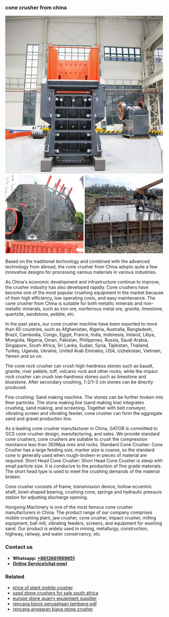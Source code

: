 <h3>cone crusher from china</h3><img src='1704951584.jpg' alt=''><p>Based on the traditional technology and combined with the advanced technology from abroad, the cone crusher from China adopts quite a few innovative designs for processing various materials in various industries.</p><p>As China's economic development and infrastructure continue to improve, the crusher industry has also developed rapidly. Cone crushers have become one of the most popular crushing equipment in the market because of their high efficiency, low operating costs, and easy maintenance. The cone crusher from China is suitable for both metallic minerals and non-metallic minerals, such as iron ore, nonferrous metal ore, granite, limestone, quartzite, sandstone, pebble, etc.</p><p>In the past years, our cone crusher machine have been exported to more than 60 countries, such as Afghanistan, Algeria, Australia, Bangladesh, Brazil, Cambodia, Congo, Egypt, France, India, Indonesia, Ireland, Libya, Mongolia, Nigeria, Oman, Pakistan, Philippines, Russia, Saudi Arabia, Singapore, South Africa, Sri Lanka, Sudan, Syria, Tajikistan, Thailand, Turkey, Uganda, Ukraine, United Arab Emirates, USA, Uzbekistan, Vietnam, Yemen and so on.</p><p>The cone rock crusher can crush high-hardness stones such as basalt, granite, river pebble, tuff, volcanic rock and other rocks; while the impact rock crusher can crush low-hardness stones such as limestone and bluestone. After secondary crushing, 1-2/1-3 cm stones can be directly produced.</p><p>Fine crushing: Sand making machine. The stones can be further broken into finer particles. The stone making line (sand making line) integrates crushing, sand making, and screening. Together with belt conveyor, vibrating screen and vibrating feeder, cone crusher can form the aggregate sand and gravel production line.</p><p>As a leading cone crusher manufacturer in China, GATOR is committed to GCS cone crusher design, manufacturing, and sales. We provide standard cone crushers, cone crushers are suitable to crush the compression resistance less than 350Mpa ores and rocks. Standard Cone Crusher: Cone Crusher has a large feeding size, marker size is coarse, so the standard cone is generally used when rough-broken-in pieces of material are required. Short Head Cone Crusher: Short Head Cone Crusher is steep with small particle size. It is conducive to the production of fine grade materials. The short head type is used to meet the crushing demands of the material broken.</p><p>Cone crusher consists of frame, transmission device, hollow eccentric shaft, bowl-shaped bearing, crushing cone, springs and hydraulic pressure station for adjusting discharge opening.</p><p>Hongxing Machinery is one of the most famous cone crusher manufacturers in China. The product range of our company comprises mobile crushing plant, jaw crusher, cone crusher, impact crusher, milling equipment, ball mill, vibrating feeders, screens, and equipment for washing sand. Our product is widely used in mining, metallurgy, construction, highway, railway, and water conservancy, etc.</p><h3>Contact us</h3><ul><li><strong>Whatsapp:&nbsp;<a href="https://wa.me/8613661969651">+8613661969651</a></strong></li><li><a href="https://swt.shibang-china.com/?git&amp;zhl&amp;cone crusher from china"><strong>Online Service(chat now)</strong></a></li></ul><h3>Related</h3><ul><li><a href='price of plant mobile crusher.md'>price of plant mobile crusher</a></li><li><a href='used stone crushers for sale south africa.md'>used stone crushers for sale south africa</a></li><li><a href='europe stone quarry equipment supplier.md'>europe stone quarry equipment supplier</a></li><li><a href='rencana bisnis perusahaan tambang pdf.md'>rencana bisnis perusahaan tambang pdf</a></li><li><a href='rencana anggaran biaya stone crusher.md'>rencana anggaran biaya stone crusher</a></li></ul>